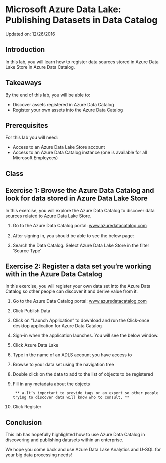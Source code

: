 # Microsoft Azure Data Lake: Publishing Datasets in Data Catalog
Updated on: 12/26/2016

## Introduction
In this lab, you will learn how to register data sources stored in Azure Data Lake Store in Azure Data Catalog.

## Takeaways
By the end of this lab, you will be able to:
* Discover assets registered in Azure Data Catalog
* Register your own assets into the Azure Data Catalog

## Prerequisites
For this lab you will need:
* Access to an Azure Data Lake Store account
* Access to an Azure Data Catalog instance (one is available for all Microsoft Employees)

## Class
## Exercise 1: Browse the Azure Data Catalog and look for data stored in Azure Data Lake Store
In this exercise, you will explore the Azure Data Catalog to discover data sources related to Azure Data Lake Store.

1)	Go to the Azure Data Catalog portal: www.azuredatacatalog.com

2)	After signing in, you should be able to see the below page:

3)	Search the Data Catalog. Select Azure Data Lake Store in the filter ‘Source Type’

## Exercise 2: Register a data set you’re working with in the Azure Data Catalog
In this exercise, you will register your own data set into the Azure Data Catalog so other people can discover it and derive value from it.

1)	Go to the Azure Data Catalog portal: www.azuredatacatalog.com

2)	Click Publish Data

3)	Click on “Launch Application” to download and run the Click-once desktop application for Azure Data Catalog

4)	Sign-in when the application launches. You will see the below window.

5)	Click Azure Data Lake

6)	Type in the name of an ADLS account you have access to

7)	Browse to your data set using the navigation tree

8)	Double click on the data to add to the list of objects to be registered

9)	Fill in any metadata about the objects

         ** a.It’s important to provide tags or an expert so other people trying to discover data will know who to consult. **
      
10)	Click Register

## Conclusion

This lab has hopefully highlighted how to use Azure Data Catalog in discovering and publishing datasets within an enterprise.

We hope you come back and use Azure Data Lake Analytics and U-SQL for your big data processing needs!


